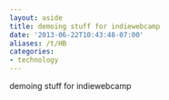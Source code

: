 ```yaml
---
layout: aside
title: demoing stuff for indiewebcamp
date: '2013-06-22T10:43:48-07:00'
aliases: /t/HB
categories:
- technology
---
```


demoing stuff for indiewebcamp
